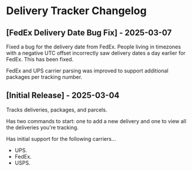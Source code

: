# Delivery Tracker Changelog

## [FedEx Delivery Date Bug Fix] - 2025-03-07

Fixed a bug for the delivery date from FedEx.  People living in timezones with a negative UTC offset incorrectly saw
delivery dates a day earlier for FedEx.  This has been fixed.

FedEx and UPS carrier parsing was improved to support additional packages per tracking number.

## [Initial Release] - 2025-03-04

Tracks deliveries, packages, and parcels.

Has two commands to start: one to add a new delivery and one to view all the deliveries you're tracking.

Has initial support for the following carriers...
- UPS.
- FedEx.
- USPS.

